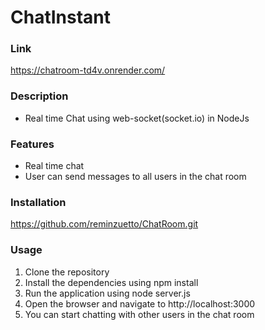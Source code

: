 # ChatInstant

### Link

https://chatroom-td4v.onrender.com/

### Description

- Real time Chat using web-socket(socket.io) in NodeJs

### Features

- Real time chat
- User can send messages to all users in the chat room

### Installation

https://github.com/reminzuetto/ChatRoom.git

### Usage

1. Clone the repository
2. Install the dependencies using npm install
3. Run the application using node server.js
4. Open the browser and navigate to http://localhost:3000
5. You can start chatting with other users in the chat room
